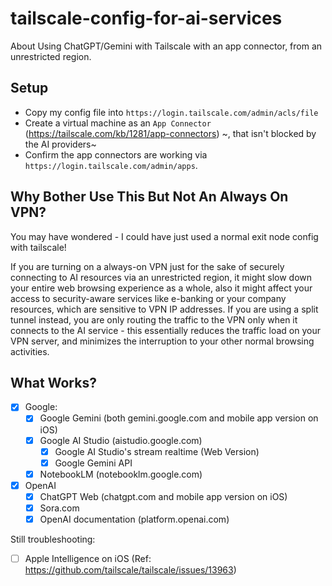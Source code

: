 # tailscale-config-for-ai-services
About Using ChatGPT/Gemini with Tailscale with an app connector, from an unrestricted region.

## Setup

- Copy my config file into `https://login.tailscale.com/admin/acls/file`
- Create a virtual machine as an `App Connector` (https://tailscale.com/kb/1281/app-connectors) ~, that isn't blocked by the AI providers~
- Confirm the app connectors are working via `https://login.tailscale.com/admin/apps`.

## Why Bother Use This But Not An Always On VPN?
You may have wondered - I could have just used a normal exit node config with tailscale!

If you are turning on a always-on VPN just for the sake of securely connecting to AI resources via an unrestricted region, it might slow down your entire web browsing experience as a whole, also it might affect your access to security-aware services like e-banking or your company resources, which are sensitive to VPN IP addresses. If you are using a split tunnel instead, you are only routing the traffic to the VPN only when it connects to the AI service - this essentially reduces the traffic load on your VPN server, and minimizes the interruption to your other normal browsing activities.

## What Works?

- [x] Google:
  - [x] Google Gemini (both gemini.google.com and mobile app version on iOS)
  - [x] Google AI Studio (aistudio.google.com)
    - [x] Google AI Studio's stream realtime (Web Version)
    - [x] Google Gemini API
  - [x] NotebookLM (notebooklm.google.com)
- [x] OpenAI
  - [x] ChatGPT Web (chatgpt.com and mobile app version on iOS)
  - [x] Sora.com
  - [x] OpenAI documentation (platform.openai.com)

Still troubleshooting:
- [ ] Apple Intelligence on iOS (Ref: https://github.com/tailscale/tailscale/issues/13963)
